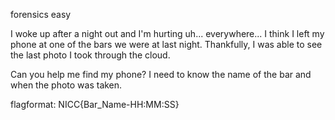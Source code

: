 forensics easy

I woke up after a night out and I'm hurting uh... everywhere... I think I left my phone at one of the bars we were at last night. Thankfully, I was able to see the last photo I took through the cloud.

Can you help me find my phone? I need to know the name of the bar and when the photo was taken.

flagformat: NICC{Bar_Name-HH:MM:SS}
